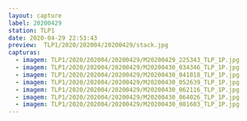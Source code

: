 ```yaml
---
layout: capture
label: 20200429
station: TLP1
date: 2020-04-29 22:53:43
preview:  TLP1/2020/202004/20200429/stack.jpg
capturas:
  - imagem: TLP1/2020/202004/20200429/M20200429_225343_TLP_1P.jpg
  - imagem: TLP1/2020/202004/20200429/M20200430_034346_TLP_1P.jpg
  - imagem: TLP1/2020/202004/20200429/M20200430_041018_TLP_1P.jpg
  - imagem: TLP1/2020/202004/20200429/M20200430_052639_TLP_1P.jpg
  - imagem: TLP1/2020/202004/20200429/M20200430_062116_TLP_1P.jpg
  - imagem: TLP1/2020/202004/20200429/M20200430_064026_TLP_1P.jpg
  - imagem: TLP1/2020/202004/20200429/M20200430_081603_TLP_1P.jpg
---
```

